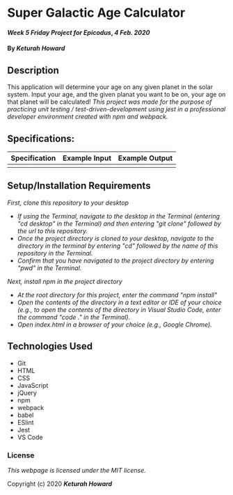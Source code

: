 # Super Galactic Age Calculator

#### _Week 5 Friday Project for Epicodus_, _4 Feb. 2020_

#### By _**Keturah Howard**_

## Description

This application will determine your age on any given planet in the solar system. Input your age, and the given planat you want to be on, your age on that planet will be calculated! *This project was made for the purpose of practicing unit testing / test-driven-development using jest in a professional developer environment created with npm and webpack.*

## Specifications:


| Specification | Example Input | Example Output |
| ------------- |:-------------:| -------------------:|
|  |  |  |




## Setup/Installation Requirements

_First, clone this repository to your desktop_
* _If using the Terminal, navigate to the desktop in the Terminal (entering "cd desktop" in the Terminal) and then entering "git clone" followed by the url to this repository._
* _Once the project directory is cloned to your desktop, navigate to the directory in the terminal by entering "cd" followed by the name of this repository in the Terminal._
* _Confirm that you have navigated to the project directory by entering "pwd" in the Terminal._

_Next, install npm in the project directory_
* _At the root directory for this project, enter the command "npm install"_
* _Open the contents of the directory in a text editor or IDE of your choice (e.g., to open the contents of the directory in Visual Studio Code, enter the command "code ." in the Terminal)._
* _Open index.html in a browser of your choice (e.g., Google Chrome)._

## Technologies Used

* Git
* HTML
* CSS
* JavaScript
* jQuery
* npm
* webpack
* babel
* ESlint
* Jest
* VS Code

### License

*This webpage is licensed under the MIT license.*

Copyright (c) 2020 **_Keturah Howard_**
